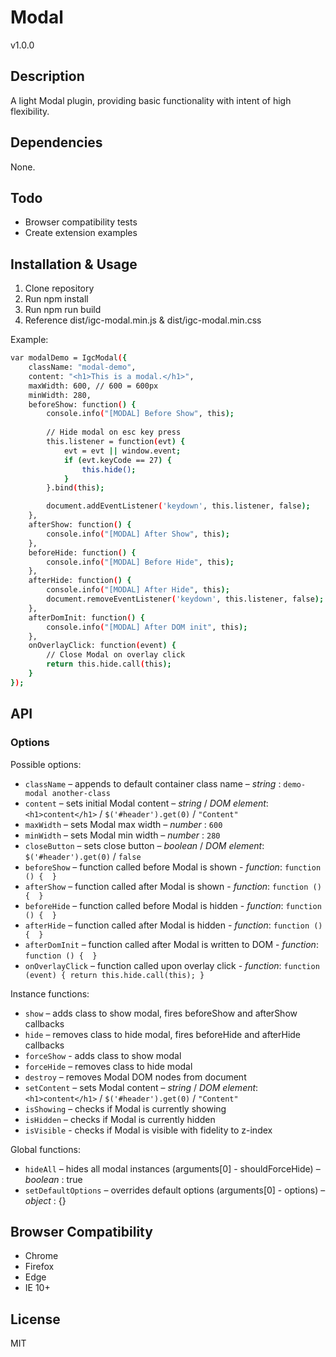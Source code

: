 # Modal
v1.0.0

## Description
A light Modal plugin, providing basic functionality with intent of high flexibility.

## Dependencies
None.

## Todo
 - Browser compatibility tests
 - Create extension examples

##  Installation & Usage

1. Clone repository
2. Run npm install
3. Run npm run build
4. Reference dist/igc-modal.min.js & dist/igc-modal.min.css

Example:

```sh
var modalDemo = IgcModal({
    className: "modal-demo",
    content: "<h1>This is a modal.</h1>",
    maxWidth: 600, // 600 = 600px
    minWidth: 280,
    beforeShow: function() {
        console.info("[MODAL] Before Show", this);
        
        // Hide modal on esc key press
        this.listener = function(evt) {
            evt = evt || window.event;
            if (evt.keyCode == 27) {
                this.hide();
            }
        }.bind(this);

        document.addEventListener('keydown', this.listener, false);
    },
    afterShow: function() {
        console.info("[MODAL] After Show", this);
    },
    beforeHide: function() {
        console.info("[MODAL] Before Hide", this);
    },
    afterHide: function() {
        console.info("[MODAL] After Hide", this);
        document.removeEventListener('keydown', this.listener, false);
    },
    afterDomInit: function() {
        console.info("[MODAL] After DOM init", this);
    },
    onOverlayClick: function(event) {
        // Close Modal on overlay click
        return this.hide.call(this);
    }
});
```

## API

### Options
Possible options:
* `className` – appends to default container class name – *string* : `demo-modal another-class`
* `content` – sets initial Modal content – *string* / *DOM element*: `<h1>content</h1>` / `$('#header').get(0)` / `"Content"`
* `maxWidth` – sets Modal max width – *number* : `600`
* `minWidth` – sets Modal min width – *number* : `280`
* `closeButton` – sets close button – *boolean* / *DOM element*: `$('#header').get(0)` / `false`
* `beforeShow` – function called before Modal is shown - *function*: `function () {  }`
* `afterShow` – function called after Modal is shown - *function*: `function () {  }`
* `beforeHide` – function called before Modal is hidden - *function*: `function () {  }`
* `afterHide` – function called after Modal is hidden - *function*: `function () {  }`
* `afterDomInit` – function called after Modal is written to DOM - *function*: `function () {  }`
* `onOverlayClick` – function called upon overlay click - *function*: `function (event) { return this.hide.call(this); }`

Instance functions:
* `show` – adds class to show modal, fires beforeShow and afterShow callbacks
* `hide` – removes class to hide modal, fires beforeHide and afterHide callbacks
* `forceShow` - adds class to show modal
* `forceHide` – removes class to hide modal
* `destroy` – removes Modal DOM nodes from document
* `setContent` – sets Modal content – *string* / *DOM element*: `<h1>content</h1>` / `$('#header').get(0)` / `"Content"`
* `isShowing` – checks if Modal is currently showing
* `isHidden` – checks if Modal is currently hidden
* `isVisible` - checks if Modal is visible with fidelity to z-index

Global functions:
* `hideAll` – hides all modal instances (arguments[0] - shouldForceHide) – *boolean* : true
* `setDefaultOptions` – overrides default options (arguments[0] - options) – *object* : {}

## Browser Compatibility
 - Chrome
 - Firefox
 - Edge
 - IE 10+

## License
MIT
